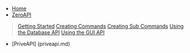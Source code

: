 <!-- docs/_sidebar.md -->

* [Home](/)
* [ZeroAPI](zeroapi.md)
> [Getting Started](zeroapi.md?id=getting-started)
> [Creating Commands](zeroapi.md?id=creating-commands)
> [Creating Sub Commands](zeroapi.md?id=creating-sub-commands)
> [Using the Database API](zeroapi.md?id=using-the-database-api)
> [Using the GUI API](zeroapi.md?id=using-the-gui-api)
* [PriveAPI] (priveapi.md)
